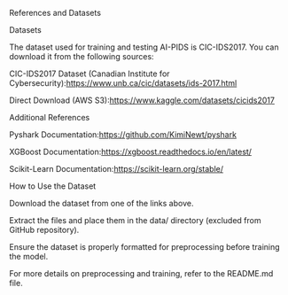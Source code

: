 References and Datasets

Datasets

The dataset used for training and testing AI-PIDS is CIC-IDS2017. You can download it from the following sources:

CIC-IDS2017 Dataset (Canadian Institute for Cybersecurity):https://www.unb.ca/cic/datasets/ids-2017.html

Direct Download (AWS S3):https://www.kaggle.com/datasets/cicids2017

Additional References

Pyshark Documentation:https://github.com/KimiNewt/pyshark

XGBoost Documentation:https://xgboost.readthedocs.io/en/latest/

Scikit-Learn Documentation:https://scikit-learn.org/stable/

How to Use the Dataset

Download the dataset from one of the links above.

Extract the files and place them in the data/ directory (excluded from GitHub repository).

Ensure the dataset is properly formatted for preprocessing before training the model.

For more details on preprocessing and training, refer to the README.md file.